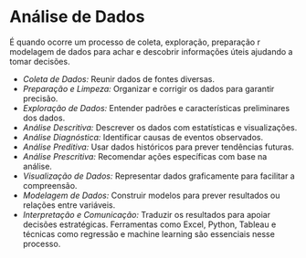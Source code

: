 # Análise de Dados
É quando ocorre um processo de coleta, exploração, preparação r modelagem de dados para achar e descobrir informações úteis ajudando a tomar decisões.

* _Coleta de Dados:_ Reunir dados de fontes diversas.
* _Preparação e Limpeza:_ Organizar e corrigir os dados para garantir precisão.
* _Exploração de Dados:_ Entender padrões e características preliminares dos dados.
* _Análise Descritiva:_ Descrever os dados com estatísticas e visualizações.
* _Análise Diagnóstica:_ Identificar causas de eventos observados.
* _Análise Preditiva:_ Usar dados históricos para prever tendências futuras.
* _Análise Prescritiva:_ Recomendar ações específicas com base na análise.
* _Visualização de Dados:_ Representar dados graficamente para facilitar a compreensão.
* _Modelagem de Dados:_ Construir modelos para prever resultados ou relações entre variáveis.
* _Interpretação e Comunicação:_ Traduzir os resultados para apoiar decisões estratégicas.
Ferramentas como Excel, Python, Tableau e técnicas como regressão e machine learning são essenciais nesse processo.
